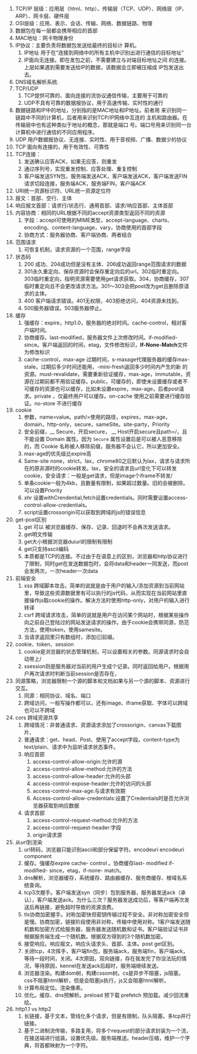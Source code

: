 1. TCP/IP 层级：应用层（html、http）、传输层（TCP、UDP）、网络层（IP、ARP）、网卡层、硬件层
2. OSI层级：应用、表示、会话、传输、网络、数据链路、物理
3. 数据包在每一层都会携带相应的首部
4. MAC地址：网卡物理身份
5. IP协议：主要负责将数据包发送给最终的目标计 算机。
    1. IP地址 用于在“连接到网络中的所有主机中识别出进行通信的目标地址”
    2. IP面向无连接。即在发包之前，不需要建立与对端目标地址之间 的连接。上层如果遇到需要发送给IP的数据，该数据会立即被压缩成 IP包发送出去。
6. DNS域名解析系统.       
7. TCP/UDP
    1. TCP提供可靠的、面向连接的流协议通信传输，主要用于可靠的
    2. UDP不具有可靠的数据报协议，用于高速传输、实时性的通行
8. 数据链路和IP中的地址，分别指的是MAC地址和IP地址。前者用 来识别同一链路中不同的计算机，后者用来识别TCP/IP网络中互连的 主机和路由器。在传输层中也有这种类似于地址的概念，那就是端口 号。端口号用来识别同一台计算机中进行通信的不同应用程序。
9. UDP 用户数据报协议、无连接、实时性、用于音视频、广播、数据少的协议
10. TCP 面向有连接的，用于有效性、可靠性
11. TCP连接：
     1. 发送确认应答ACK，如果无应答，则重发
     2. 通过序列号，实现重发控制、应答处理、重复控制
     3. 客户端发送SYN包，服务端发送ACK，客户端发送ACK，客户端发送FIN请求切段连接，服务端ACK，服务端FIN，客户端ACK
12. URI统一资源标识符、URL统一资源定位符
13. 报文：首部、空行、主体
14. 响应报文首部：请求行/状态行、通用首部、请求/响应首部、主体首部
15. 内容协商：相同的URL根据不同的accept资源类型返回不同的资源
     1. 字段：accept可使用的MIME类型，accept-language、charts、encoding、content-language，vary，协商使用的首部字段
     2. 协商方式：服务器协商、客户端协商、两者结合
16. 范围请求
     1. 可恢复机制，请求资源的一个范围，range字段
17. 状态码
     1. 200 成功、204成功但是没有主体、206成功返回range范围请求的数据
     2. 301永久重定向、保存资源时会保存重定向后的url。302临时重定向。303临时重定向，指明资源需要使用get请求获取。304，协商缓存，307临时重定向且不会更改请求方法。301～303会把post改为get且删除原请求的主体。
     3. 400 客户端请求错误。401无权限，403拒绝访问，404资源未找到。
     4. 500服务器错误。503服务器停止。
18. 缓存
     1. 强缓存：expire，http1.0，服务器的绝对时间。cache-control，相对客户端时间。
     2. 协商缓存。last-modified，服务器文件上次修改时间。if-modified-since。客户端返回的时间，etag，文件修改标识，**If-None-Match**文件为修改标识
     3. cache-control，max-age 过期时间，s-maxage代理服务器的缓存max-stale，过期后多少时间还能用，-mini-fresh返回多少时间内产生的新 的资源。must-revalidate，需要重新验证缓存，max-age，immutable，资源在过期前都不用验证缓存。public，可缓存的，即使未设置缓存或者不可缓存的资源也可以缓存，比如未设置expire，max-age，后者post请求。private ，仅最终用户可以缓存。on-cache 使用之前需要进行缓存验证。no-store 不进行缓存
19. cookie
     1. 参数，name=value。path/=使用的路径，expires，max-age，domain，http-only，secure，sameSite。site-party，Priority
     2. 安全前缀，__ Secure，开启secure，  __ Host开启secure且path=/，且不能设置 Domain 属性。因为 `Secure` 属性设置后是可以被人恶意移除的，而 Cookie 名称被人移除前缀，服务器不会认它，所以更加安全。
     3. max-age的优先级比expire高
     4. Same-site none，strict，lax，chrome80之后默认为lax，请求与请求所在的原非源时的cookie转发。lax，安全的请求且url变化下可以转发cookie，安全请求：一般是get请求，但是image个iframe不转发/
     5. 单条cookie一般为4kb，且数量有限制，如果超过数量。旧的会被删除。可以设置Priority
     6. xhr 设置withCrendential,fetch设置credentials。同时需要设置access-control-allow-credentials。
     7. script设置crossorigin可以获取到跨域的js的错误信息
20. get-post区别
     1. get 可以 被浏览器缓存、保存、记录、回退时不会再次发送请求。
     2. get明文传输
     3. get大小根据浏览器duiurl的限制有限制
     4. get只支持ascii编码
     5. 本质都是TCP的连接。不过由于在语意上的区别，浏览器和http协议进行了限制，同时get在发送数据包时，会将data和header一同发送，而post会发两次，一次header一次data
21. 前端安全
     1. xss 跨域脚本攻击。简单的说就是由于用户的输入/添加资源到当前网站里，导致这些资源数据里有可以执行的js代码，从而实现在当前网站里直接操作js取cookie的操作。解决方法时使用http-only，对用户的输入进行转译
     2. csrf 跨域请求攻击，简单的说就是用户在访问某个网站时，根据某些操作向之前自己登陆过的网站发送请求的操作。由于cookie会携带同源，防范方法，使用token，使用samesite。
     3. 当请求返回里只有数组时，添加{[]前缀。
22. cookie、token、session
     1. cookie是浏览器的状态管理机制，可以设置相关的参数。同源请求时会自动带上/
     2. ssession则是服务器对当前的用户生成个记录。同时返回给用户。根据用户再次请求时判断当前session是否存在，
23. 同源策略，浏览器限制一个源的脚本和文档如果与另一个源的脚本、资源进行交互。
     1. 同源：相同协议、域名、端口
     2. 跨域访问，一般写操作都可以，还有image、iframe获取、字体可以跨域也可以不跨域
24. cors 跨域资源共享
     1. 跨域情况：非普通请求、资源请求添加了crossorigin、canvas下载图片、
     2. 普通请求：get、head、Post、使用了accept字段。content-type为text/plain、请求中为监听请求状态事件。
     3. 响应首部
         1. access-control-allow-origin:允许的源
         2. access-control-allow-method:允许的方法
         3. access-control-allow-header:允许的头部
         4. access-control-expose-header:允许的访问的头部
         5. access-control-max-age:与请求有效期
         6. Access-control-allow-credentials:设置了Credentials时是否允许浏览器获取到响应数据
     4. 请求首部
         1. access-control-request-method:允许的方法
         2. access-control-request-header:字段
         3. origin请求源
25. 从url到渲染
     1. url转码，浏览器只能识别ascii和部分保留字符。encodeuri encodeuri component
     2. 缓存。强缓存expire cache- control 。协商缓存last- modified if- modified- since，etag，if-none- match。
     3. dns解析，浏览器缓存，系统缓存、路由器缓存、服务商缓存、根域名系统查询。
     4. tcp3次握手。客户端发送syn（同步）包到服务器，服务器发送ack（承认），客户端发送ack。为什么三次？服务器发送成功后，等客户端再次发送后再链接，避免超时导致的资源浪费。
     5. tls协商加密握手。对称加密快但密钥传输过程不安全。非对称加密安全但是慢。协商加密，链接阶段使用非对称，传输中使用对称。1客户端发送随机数和加密方式给服务器，服务器发送随机数和证书。客户端验证证书并根据服务端生成一个随机数。根据双方得到的3个随机数加密。
     6. 接受响应。响应报文，响应头请求头、首部、主体。post get区别。
     7. 关闭tcp，4次挥手，客户端fin包，服务端ack，服务端fin，客户端ack，等待一段时间，关闭。4次原因，双向链接，存在我发完了你没法玩的情况，等待原因，kennel在发送ack后超时，服务端继续发送。
     8. 浏览器渲染。构建dom树，构建cssom树。cs是异步不阻塞，js阻塞。css不阻塞html解析，但是会阻塞js执行，js又会阻塞html解析。
     9. 计算布局定位。渲染像素。
     10. 优化。缓存、dns预解析。preload 预下载 prefetch 预加载。减少回流重绘。
26. http1.1 vs http2
     1. 长链接，基于文本，管线化多个请求，但是有限制，队头阻塞。多tcp并行链接。
     2. 基于二进制流传输，多路复用，将多个request的部分请求封装为一个流，在接送端进行组装。设置优先级。服务端推送。header压缩，维护一个字典，将首都映射为一个字符。